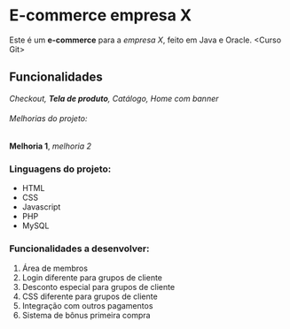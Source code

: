 # E-commerce empresa X
Este é um **e-commerce** para a *empresa X*, feito em Java e Oracle. &lt;Curso Git>

## Funcionalidades
_Checkout, **Tela de produto**, Catálogo, Home com banner_

###### Melhorias do projeto:
__Melhoria 1__, _melhoria 2_

### Linguagens do projeto:
* HTML
* CSS
* Javascript
* PHP
* MySQL

### Funcionalidades a desenvolver:
1. Área de membros
  1. Login diferente para grupos de cliente
  2. Desconto especial para grupos de cliente
  3. CSS diferente para grupos de cliente
3. Integração com outros pagamentos
4. Sistema de bônus primeira compra
